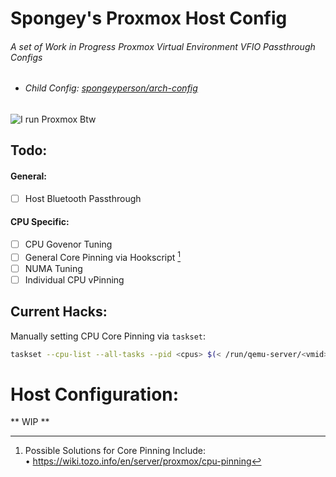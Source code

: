 # Spongey's Proxmox Host Config
###### A set of Work in Progress Proxmox Virtual Environment VFIO Passthrough Configs 
- ###### Child Config: [spongeyperson/arch-config](https://github.com/spongeyperson/arch-config)

![I run Proxmox Btw](https://user-images.githubusercontent.com/28176188/140871643-2361b015-48c2-4aa0-b68c-f7c3e8e595d6.png)

## Todo:
#### General:
- [ ] Host Bluetooth Passthrough


#### CPU Specific:
- [ ] CPU Govenor Tuning
- [ ] General Core Pinning via Hookscript [^1]
- [ ] NUMA Tuning
- [ ] Individual CPU vPinning

## Current Hacks:
Manually setting CPU Core Pinning via `taskset`:
```bash
taskset --cpu-list --all-tasks --pid <cpus> $(< /run/qemu-server/<vmid>.pid)
```

# Host Configuration:

** WIP **

[^1]: Possible Solutions for Core Pinning Include:  
  • https://wiki.tozo.info/en/server/proxmox/cpu-pinning
